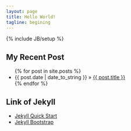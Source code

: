 ```yaml
---
layout: page
title: Hello World!
tagline: begining 
---
```

{% include JB/setup %}

## My Recent Post 

<ul class="posts">
  {% for post in site.posts %}
    <li><span>{{ post.date | date_to_string }}</span> &raquo; <a href="{{ BASE_PATH }}{{ post.url }}">{{ post.title }}</a></li>
  {% endfor %}
</ul>

## Link of Jekyll

- [Jekyll Quick Start](http://jekyllbootstrap.com/usage/jekyll-quick-start.html)
- [Jekyll Bootstrap](http://jekyllbootstrap.com)

